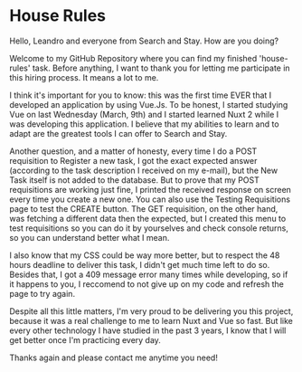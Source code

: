 # House Rules

Hello, Leandro and everyone from Search and Stay. How are you doing?

Welcome to my GitHub Repository where you can find my finished 'house-rules' task. Before anything, I want to thank you for letting me participate in this hiring process. It means a lot to me.

I think it's important for you to know: this was the first time EVER that I developed an application by using Vue.Js. To be honest, I started studying Vue on last Wednesday (March, 9th) and I started learned Nuxt 2 while I was developing this application. I believe that my abilities to learn and to adapt are the greatest tools I can offer to Search and Stay.

Another question, and a matter of honesty, every time I do a POST requisition to Register a new task, I got the exact expected answer (according to the task description I received on my e-mail), but the New Task itself is not added to the database. But to prove that my POST requisitions are working just fine, I printed the received response on screen every time you create a new one. You can also use the Testing Requisitions page to test the CREATE button. The GET requisition, on the other hand, was fetching a different data then the expected, but I created this menu to test requisitions so you can do it by yourselves and check console returns, so you can understand better what I mean.

I also know that my CSS could be way more better, but to respect the 48 hours deadline to deliver this task, I didn't get much time left to do so. Besides that, I got a 409 message error many times while developing, so if it happens to you, I reccomend to not give up on my code and refresh the page to try again.

Despite all this little matters, I'm very proud to be delivering you this project, because it was a real challenge to me to learn Nuxt and Vue so fast. But like every other technology I have studied in the past 3 years, I know that I will get better once I'm practicing every day. 

Thanks again and please contact me anytime you need!
